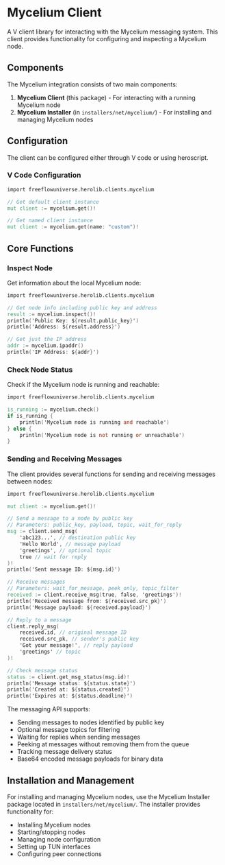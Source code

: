 # Mycelium Client

A V client library for interacting with the Mycelium messaging system. This client provides functionality for configuring and inspecting a Mycelium node.

## Components

The Mycelium integration consists of two main components:

1. **Mycelium Client** (this package) - For interacting with a running Mycelium node
2. **Mycelium Installer** (in `installers/net/mycelium/`) - For installing and managing Mycelium nodes

## Configuration

The client can be configured either through V code or using heroscript.

### V Code Configuration

```v
import freeflowuniverse.herolib.clients.mycelium

// Get default client instance
mut client := mycelium.get()!

// Get named client instance
mut client := mycelium.get(name: "custom")!
```

## Core Functions

### Inspect Node

Get information about the local Mycelium node:

```v
import freeflowuniverse.herolib.clients.mycelium

// Get node info including public key and address
result := mycelium.inspect()!
println('Public Key: ${result.public_key}')
println('Address: ${result.address}')

// Get just the IP address
addr := mycelium.ipaddr()
println('IP Address: ${addr}')
```

### Check Node Status

Check if the Mycelium node is running and reachable:

```v
import freeflowuniverse.herolib.clients.mycelium

is_running := mycelium.check()
if is_running {
    println('Mycelium node is running and reachable')
} else {
    println('Mycelium node is not running or unreachable')
}
```

### Sending and Receiving Messages

The client provides several functions for sending and receiving messages between nodes:

```v
import freeflowuniverse.herolib.clients.mycelium

mut client := mycelium.get()!

// Send a message to a node by public key
// Parameters: public_key, payload, topic, wait_for_reply
msg := client.send_msg(
    'abc123...', // destination public key
    'Hello World', // message payload
    'greetings', // optional topic
    true // wait for reply
)!
println('Sent message ID: ${msg.id}')

// Receive messages
// Parameters: wait_for_message, peek_only, topic_filter
received := client.receive_msg(true, false, 'greetings')!
println('Received message from: ${received.src_pk}')
println('Message payload: ${received.payload}')

// Reply to a message
client.reply_msg(
    received.id, // original message ID
    received.src_pk, // sender's public key
    'Got your message!', // reply payload
    'greetings' // topic
)!

// Check message status
status := client.get_msg_status(msg.id)!
println('Message status: ${status.state}')
println('Created at: ${status.created}')
println('Expires at: ${status.deadline}')
```

The messaging API supports:
- Sending messages to nodes identified by public key
- Optional message topics for filtering
- Waiting for replies when sending messages
- Peeking at messages without removing them from the queue
- Tracking message delivery status
- Base64 encoded message payloads for binary data

## Installation and Management

For installing and managing Mycelium nodes, use the Mycelium Installer package located in `installers/net/mycelium/`. The installer provides functionality for:

- Installing Mycelium nodes
- Starting/stopping nodes
- Managing node configuration
- Setting up TUN interfaces
- Configuring peer connections
